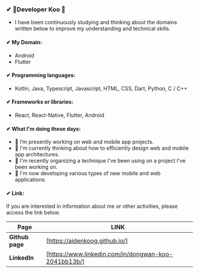 ### ✔ Developer Koo 👋

- I have been continuously studying and thinking about the domains written below to improve my understanding and technical skills.


#### ✔ My Domain:

  - Android
  - Flutter


#### ✔ Programming languages:

  - Kotlin, Java, Typescript, Javascript, HTML, CSS, Dart, Python, C / C++


#### ✔ Frameworks or libraries:

  - React, React-Native, Flutter, Android



#### ✔ What I'm doing these days:

- 🔭 I’m presently working on web and mobile app projects.
- 🌱 I'm currently thinking about how to efficiently design web and mobile app architectures.
- 🔭 I'm recently organizing a technique I've been using on a project I've been working on.
- 🌱 I'm now developing various types of new mobile and web applications.
  

#### ✔ Link:

If you are interested in information about me or other activities, please access the link below.

| **Page**      | **LINK**                                     |
| ----------- | ---------------------------------------- |
| **Github page** | [https://aidenkoog.github.io/] |
| **LinkedIn** | [https://www.linkedin.com/in/dongwan-koo-2041bb13b/] |
